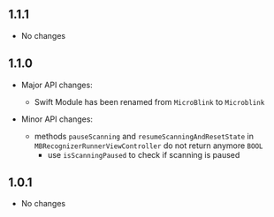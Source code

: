 ## 1.1.1

- No changes

## 1.1.0

- Major API changes:
    - Swift Module has been renamed from `MicroBlink` to `Microblink`

- Minor API changes:
    - methods `pauseScanning` and `resumeScanningAndResetState` in `MBRecognizerRunnerViewController` do not return anymore `BOOL`
        - use `isScanningPaused` to check if scanning is paused

## 1.0.1

- No changes
